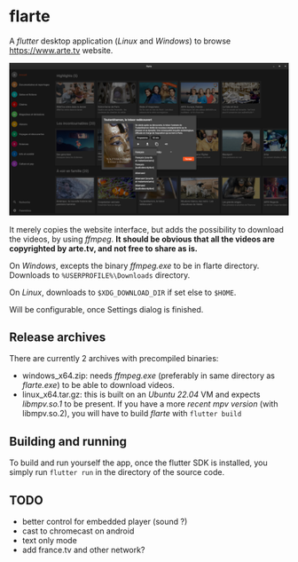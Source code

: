 # flarte

A *flutter* desktop application (*Linux* and *Windows*) to browse https://www.arte.tv website.

<img width="640" src="./screenshots/20230416-flarte.png" />

It merely copies the website interface, but adds the possibility to download the videos, by using *ffmpeg*.
**It should be obvious that all the videos are copyrighted by arte.tv, and not free to share as is.**

On *Windows*, excepts the binary *ffmpeg.exe* to be in flarte directory. Downloads to `%USERPROFILE%\Downloads` directory.

On *Linux*, downloads to `$XDG_DOWNLOAD_DIR` if set else to `$HOME`.

Will be configurable, once Settings dialog is finished.

## Release archives

There are currently 2 archives with precompiled binaries:

- windows_x64.zip:  needs *ffmpeg.exe* (preferably in same directory as *flarte.exe*) to be able to download videos.
- linux_x64.tar.gz: this is built on an *Ubuntu 22.04* VM and expects *libmpv.so.1* to be present. If you have a more *recent mpv version* (with libmpv.so.2), you will have to build *flarte* with `flutter build`

## Building and running

To build and run yourself the app, once the flutter SDK is installed, you simply run `flutter run` in the directory of the source code.

## TODO

- better control for embedded player (sound ?)
- cast to chromecast on android
- text only mode
- add france.tv and other network?
